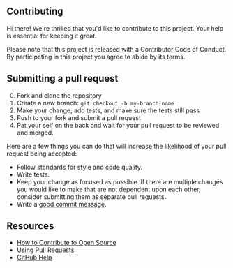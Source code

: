 ## Contributing

Hi there! We're thrilled that you'd like to contribute to this project. Your help is essential for keeping it great.

Please note that this project is released with a Contributor Code of Conduct. By participating in this project you agree to abide by its terms.

## Submitting a pull request

0. Fork and clone the repository
1. Create a new branch: `git checkout -b my-branch-name`
2. Make your change, add tests, and make sure the tests still pass
3. Push to your fork and submit a pull request
4. Pat your self on the back and wait for your pull request to be reviewed and merged.

Here are a few things you can do that will increase the likelihood of your pull request being accepted:

- Follow standards for style and code quality.
- Write tests.
- Keep your change as focused as possible. If there are multiple changes you would like to make that are not dependent upon each other, consider submitting them as separate pull requests.
- Write a [good commit message](http://tbaggery.com/2008/04/19/a-note-about-git-commit-messages.html).

## Resources

- [How to Contribute to Open Source](https://opensource.guide/how-to-contribute/)
- [Using Pull Requests](https://help.github.com/articles/about-pull-requests/)
- [GitHub Help](https://help.github.com)
